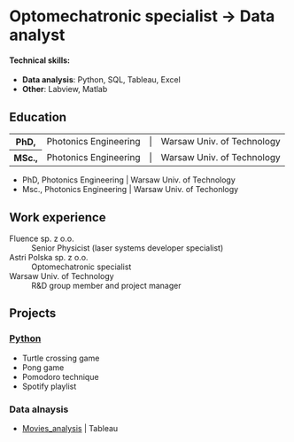 # Optomechatronic specialist &rarr; Data analyst

#### Technical skills: 
- **Data analysis**: Python, SQL, Tableau, Excel
- **Other**: Labview, Matlab

## Education
<table>
    <tr>
        <th>PhD,</th>
        <td>Photonics Engineering</td>
        <td>|</td>
        <td>Warsaw Univ. of Technology</td>
    </tr>
    <tr>
        <th>MSc.,</th>
        <td>Photonics Engineering</td>
        <td>|</td>
        <td>Warsaw Univ. of Technology</td>
    </tr>
</table>

- PhD, Photonics Engineering | Warsaw Univ. of Technology  
- Msc., Photonics Engineering | Warsaw Univ. of Techonlogy

## Work experience
<dl>
    <dt>Fluence sp. z o.o.</dt>
    <dd>Senior Physicist (laser systems developer specialist)</dd>
    <dt>Astri Polska sp. z o.o.</dt>
    <dd>Optomechatronic specialist</dd>
    <dt>Warsaw Univ. of Technology</dt>
    <dd>R&D group member and project manager</dd>
</dl>

## Projects
### [Python](https://github.com/Gr3Fin/Python_projects.git)
- Turtle crossing game
- Pong game
- Pomodoro technique
- Spotify playlist
  
### Data alnaysis
- [Movies_analysis](https://public.tableau.com/app/profile/grzegorz.finke/viz/Movies_analisis/Moviesanalysis?publish=yes) | Tableau
